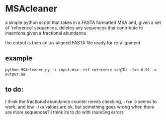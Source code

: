 # MSAcleaner
a simple python script that takes in a FASTA formatted MSA and, given a set of 'reference' sequences, deletes any sequences that contribute to insertions given a fractional abundance

the output is then an un-aligned FASTA file ready for re-alignment

## example

```
python MSAcleaner.py -i input.msa -ref reference.seqIDs -fxn 0.01 -o output.aa
```

## to do:

I think the fractional abundance counter needs checking, ```-fxn 0``` seems to work, and low ```-fxn``` values are ok, but something goes wrong when there are more sequences? I think its to do with rounding errors
